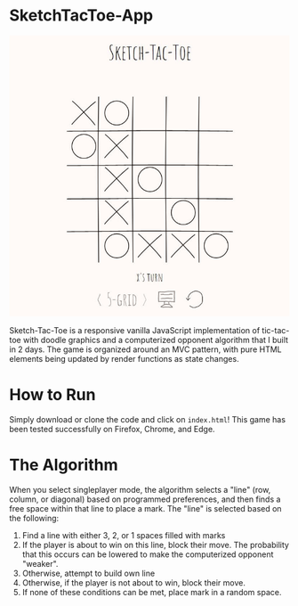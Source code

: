 # SketchTacToe-App

![Tic-Tac-Toe Screenshot](game_screenshot.jpg)

Sketch-Tac-Toe is a responsive vanilla JavaScript implementation of tic-tac-toe with doodle graphics and a computerized opponent algorithm that I built in 2 days. The game is organized around an MVC pattern, with pure HTML elements being updated by render functions as state changes.

# How to Run

Simply download or clone the code and click on `index.html`! This game has been tested successfully on Firefox, Chrome, and Edge.

# The Algorithm

When you select singleplayer mode, the algorithm selects a "line" (row, column, or diagonal) based on programmed preferences, and then finds a free space within that line to place a mark. The "line" is selected based on the following:

1. Find a line with either 3, 2, or 1 spaces filled with marks
2. If the player is about to win on this line, block their move. The probability that this occurs can be lowered to make the computerized opponent "weaker".
3. Otherwise, attempt to build own line
4. Otherwise, if the player is not about to win, block their move.
5. If none of these conditions can be met, place mark in a random space.


